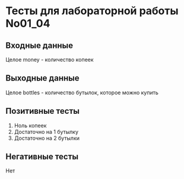 # Тесты для лабораторной работы No01_04
## Входные данные
Целое money - количество копеек
## Выходные данные
Целое bottles - количество бутылок, которое можно купить
## Позитивные тесты
1. Ноль копеек
2. Достаточно на 1 бутылку
3. Достаточно на 2 бутылки
## Негативные тесты
Нет